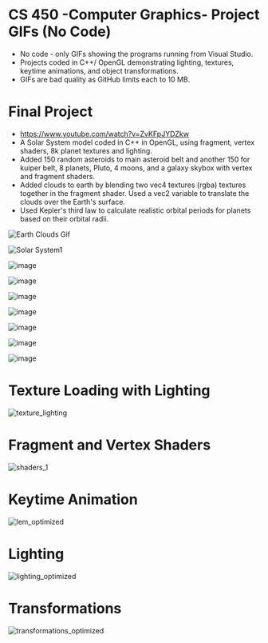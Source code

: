 # CS 450 -Computer Graphics- Project GIFs (No Code)

- No code - only GIFs showing the programs running from Visual Studio.
- Projects coded in C++/ OpenGL demonstrating lighting, textures, keytime animations, and object transformations.
- GIFs are bad quality as GitHub limits each to 10 MB.

# Final Project

- https://www.youtube.com/watch?v=ZvKFpJYDZkw
- A Solar System model coded in C++ in OpenGL, using fragment, vertex shaders, 8k planet textures and lighting. 
- Added 150 random asteroids to main asteroid belt and another 150 for kuiper belt, 8 planets, Pluto, 4 moons, and a galaxy skybox with vertex and fragment shaders.
- Added clouds to earth by blending two vec4 textures (rgba) textures together in the fragment shader.  Used a vec2 variable to translate the clouds over the Earth's surface.
- Used Kepler's third law to calculate realistic orbital periods for planets based on their orbital radii.


![Earth Clouds Gif](https://github.com/Mike11199/GIFs/blob/main/EarthClouds_%20new.gif)

![Solar System1](https://github.com/Mike11199/CS-450-Computer-Graphics-GIFs/assets/91037796/65cbd665-51e0-4e54-9e95-4cfef91b79a0)


![image](https://github.com/Mike11199/CS-450-Computer-Graphics-GIFs/assets/91037796/37a09f28-514f-495c-9836-3bfc32f3280e)

![image](https://github.com/Mike11199/CS-450-Computer-Graphics-GIFs/assets/91037796/70d05c0e-7198-4896-874f-a4a3d15aca74)

![image](https://github.com/Mike11199/CS-450-Computer-Graphics-GIFs/assets/91037796/29b3d8fc-bcce-4296-9e6f-62c1885e053b)

![image](https://github.com/Mike11199/CS-450-Computer-Graphics-GIFs/assets/91037796/02c56eb5-5c52-43fd-bc60-815185140b14)

![image](https://github.com/Mike11199/CS-450-Computer-Graphics-GIFs/assets/91037796/af3c0d45-f118-425a-87de-44488082955e)

![image](https://github.com/Mike11199/CS-450-Computer-Graphics-GIFs/assets/91037796/34f82490-1742-4818-9d54-9e3f0ac901c9)

![image](https://github.com/Mike11199/CS-450-Computer-Graphics-GIFs/assets/91037796/04571333-3aca-4206-881a-8a15f68d990a)



# Texture Loading with Lighting

![texture_lighting](https://github.com/Mike11199/CS-450-Computer-Graphics-GIFs/assets/91037796/118ba57c-72a7-4004-9a2d-0b452cfa00ec)

# Fragment and Vertex Shaders 

![shaders_1](https://github.com/Mike11199/CS-450-Computer-Graphics-GIFs/assets/91037796/4a4800da-f2de-4776-aa9d-0db7a82238a5)

# Keytime Animation

![lem_optimized](https://github.com/Mike11199/CS-450-Computer-Graphics-GIFs/assets/91037796/c199646d-5dd0-4fcb-95c4-cd13c69545b7)

# Lighting

![lighting_optimized](https://github.com/Mike11199/CS-450-Computer-Graphics-GIFs/assets/91037796/a49ef7c9-48d3-4bd6-88fe-017aaa363d41)

# Transformations

![transformations_optimized](https://github.com/Mike11199/CS-450-Computer-Graphics-GIFs/assets/91037796/a19d6a65-18db-4808-824b-0651cf94e79e)
